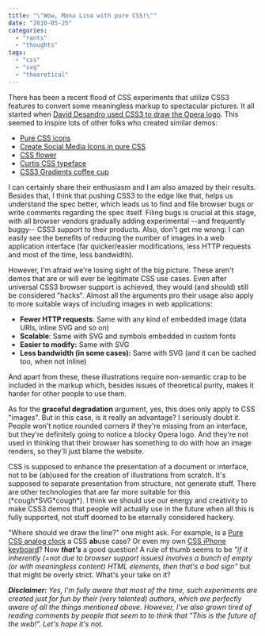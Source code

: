 ```yaml
---
title: "\"Wow, Mona Lisa with pure CSS!\""
date: "2010-05-25"
categories:
  - "rants"
  - "thoughts"
tags:
  - "css"
  - "svg"
  - "theoretical"
---
```


There has been a recent flood of CSS experiments that utilize CSS3 features to convert some meaningless markup to spectacular pictures. It all started when [David Desandro used CSS3 to draw the Opera logo](http://desandro.com/articles/opera-logo-css/). This seemed to inspire lots of other folks who created similar demos:

- [Pure CSS icons](http://rathersplendid.net/home/pure-css-icons)
- [Create Social Media Icons in pure CSS](http://blog.insicdesigns.com/2010/03/create-social-media-icons-in-pure-css/)
- [CSS flower](http://www.romancortes.com/blog/css3-flower/)
- [Curtis CSS typeface](http://desandro.com/resources/curtis-css-typeface/)
- [CSS3 Gradients coffee cup](http://gabri.me/htmlcss/2010/css3-gradients-coffee-cup/)

I can certainly share their enthusiasm and I am also amazed by their results. Besides that, I think that pushing CSS3 to the edge like that, helps us understand the spec better, which leads us to find and file browser bugs or write comments regarding the spec itself. Filing bugs is crucial at this stage, with all browser vendors gradually adding experimental --and frequently buggy-- CSS3 support to their products. Also, don't get me wrong: I can easily see the benefits of reducing the number of images in a web application interface (far quicker/easier modifications, less HTTP requests and most of the time, less bandwidth).

However, I'm afraid we're losing sight of the big picture. These aren't demos that are or will ever be legitimate CSS use cases. Even after universal CSS3 browser support is achieved, they would (and should) still be considered "hacks". Almost all the arguments pro their usage also apply to more suitable ways of including images in web applications:

- **Fewer HTTP requests**: Same with any kind of embedded image (data URIs, inline SVG and so on)
- **Scalable**: Same with SVG and symbols embedded in custom fonts
- **Easier to modify:** Same with SVG
- **Less bandwidth (in some cases):** Same with SVG (and it can be cached too, when not inline)

And apart from these, these illustrations require non-semantic crap to be included in the markup which, besides issues of theoretical purity, makes it harder for other people to use them.

As for the **graceful degradation** argument, yes, this does only apply to CSS "images". But in this case, is it really an advantage? I seriously doubt it. People won't notice rounded corners if they're missing from an interface, but they're definitely going to notice a blocky Opera logo. And they're not used in thinking that their browser has something to do with how an image renders, so they'll just blame the website.

CSS is supposed to enhance the presentation of a document or interface, not to be (ab)used for the creation of illustrations from scratch. It's supposed to separate presentation from structure, not generate stuff. There are other technologies that are far more suitable for this (\*cough\*SVG\*cough\*). I think we should use our energy and creativity to make CSS3 demos that people will actually use in the future when all this is fully supported, not stuff doomed to be eternally considered hackery.

"Where should we draw the line?" one might ask. For example, is a [Pure CSS analog clock](http://oddvalue.co.uk/blog/2010/02/css3_clock/) a CSS **ab**use case? Or even my own [CSS iPhone keyboard](http://lea.verou.me/2010/02/iphone-keyboard-with-css3-no-images/)? Now **_that's_** a good question! A rule of thumb seems to be _"if it inherently (=not due to browser support issues) involves a bunch of empty (or with meaningless content) HTML elements, then that's a bad sign"_ but that might be overly strict. What's your take on it?

**_Disclaimer:_** _Yes, I'm fully aware that most of the time, such experiments are created just for fun by their (very talented) authors, which are perfectly aware of all the things mentioned above. However, I've also grown tired of reading comments by people that seem to to think that "This is the future of the web!". Let's hope it's not._
